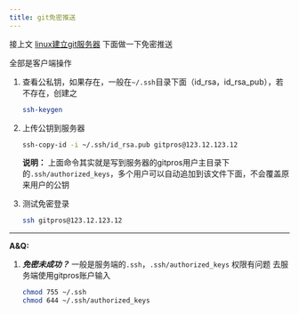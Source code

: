 ```yaml
---
title: git免密推送
---
```


接上文 [linux建立git服务器](https://blog.csdn.net/qq_34111969/article/details/107835545)
下面做一下免密推送

全部是客户端操作
1. 查看公私钥，如果存在，一般在`~/.ssh`目录下面（id_rsa，id_rsa_pub），若不存在，创建之
	```bash
	ssh-keygen
	```
2. 上传公钥到服务器
	```bash
	ssh-copy-id -i ~/.ssh/id_rsa.pub gitpros@123.12.123.12
	```
	**说明：**
	上面命令其实就是写到服务器的gitpros用户主目录下的`.ssh/authorized_keys`，多个用户可以自动追加到该文件下面，不会覆盖原来用户的公钥

3. 测试免密登录
	```bash
	ssh gitpros@123.12.123.12
	```
***
**A&Q:**
1. ***免密未成功？***
	一般是服务端的`.ssh`，`.ssh/authorized_keys` 权限有问题
	去服务端使用gitpros账户输入
	```bash
	chmod 755 ~/.ssh
	chmod 644 ~/.ssh/authorized_keys
	```
